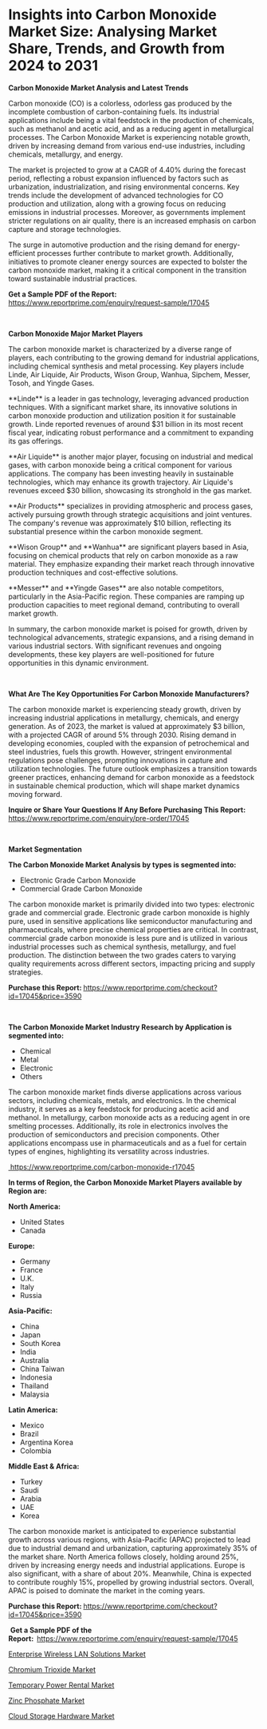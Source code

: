 <p><h1>Insights into Carbon Monoxide Market Size: Analysing Market Share, Trends, and Growth from 2024 to 2031</h1></p><p><strong>Carbon Monoxide Market Analysis and Latest Trends</strong></p>
<p><p>Carbon monoxide (CO) is a colorless, odorless gas produced by the incomplete combustion of carbon-containing fuels. Its industrial applications include being a vital feedstock in the production of chemicals, such as methanol and acetic acid, and as a reducing agent in metallurgical processes. The Carbon Monoxide Market is experiencing notable growth, driven by increasing demand from various end-use industries, including chemicals, metallurgy, and energy.</p><p>The market is projected to grow at a CAGR of 4.40% during the forecast period, reflecting a robust expansion influenced by factors such as urbanization, industrialization, and rising environmental concerns. Key trends include the development of advanced technologies for CO production and utilization, along with a growing focus on reducing emissions in industrial processes. Moreover, as governments implement stricter regulations on air quality, there is an increased emphasis on carbon capture and storage technologies.</p><p>The surge in automotive production and the rising demand for energy-efficient processes further contribute to market growth. Additionally, initiatives to promote cleaner energy sources are expected to bolster the carbon monoxide market, making it a critical component in the transition toward sustainable industrial practices.</p></p>
<p><strong>Get a Sample PDF of the Report:&nbsp;</strong> <a href="https://www.reportprime.com/enquiry/request-sample/17045?utm_campaign=60&utm_medium=2&utm_source=Github&utm_content=ia&utm_term=24112024&utm_id=carbon-monoxide">https://www.reportprime.com/enquiry/request-sample/17045</a></p>
<p>&nbsp;</p>
<p><strong>Carbon Monoxide Major Market Players</strong></p>
<p><p>The carbon monoxide market is characterized by a diverse range of players, each contributing to the growing demand for industrial applications, including chemical synthesis and metal processing. Key players include Linde, Air Liquide, Air Products, Wison Group, Wanhua, Sipchem, Messer, Tosoh, and Yingde Gases.</p><p>**Linde** is a leader in gas technology, leveraging advanced production techniques. With a significant market share, its innovative solutions in carbon monoxide production and utilization position it for sustainable growth. Linde reported revenues of around $31 billion in its most recent fiscal year, indicating robust performance and a commitment to expanding its gas offerings.</p><p>**Air Liquide** is another major player, focusing on industrial and medical gases, with carbon monoxide being a critical component for various applications. The company has been investing heavily in sustainable technologies, which may enhance its growth trajectory. Air Liquide's revenues exceed $30 billion, showcasing its stronghold in the gas market.</p><p>**Air Products** specializes in providing atmospheric and process gases, actively pursuing growth through strategic acquisitions and joint ventures. The company's revenue was approximately $10 billion, reflecting its substantial presence within the carbon monoxide segment.</p><p>**Wison Group** and **Wanhua** are significant players based in Asia, focusing on chemical products that rely on carbon monoxide as a raw material. They emphasize expanding their market reach through innovative production techniques and cost-effective solutions.</p><p>**Messer** and **Yingde Gases** are also notable competitors, particularly in the Asia-Pacific region. These companies are ramping up production capacities to meet regional demand, contributing to overall market growth.</p><p>In summary, the carbon monoxide market is poised for growth, driven by technological advancements, strategic expansions, and a rising demand in various industrial sectors. With significant revenues and ongoing developments, these key players are well-positioned for future opportunities in this dynamic environment.</p></p>
<p>&nbsp;</p>
<p><strong>What Are The Key Opportunities For Carbon Monoxide Manufacturers?</strong></p>
<p><p>The carbon monoxide market is experiencing steady growth, driven by increasing industrial applications in metallurgy, chemicals, and energy generation. As of 2023, the market is valued at approximately $3 billion, with a projected CAGR of around 5% through 2030. Rising demand in developing economies, coupled with the expansion of petrochemical and steel industries, fuels this growth. However, stringent environmental regulations pose challenges, prompting innovations in capture and utilization technologies. The future outlook emphasizes a transition towards greener practices, enhancing demand for carbon monoxide as a feedstock in sustainable chemical production, which will shape market dynamics moving forward.</p></p>
<p><strong>Inquire or Share Your Questions If Any Before Purchasing This Report:</strong> <a href="https://www.reportprime.com/enquiry/pre-order/17045?utm_campaign=60&utm_medium=2&utm_source=Github&utm_content=ia&utm_term=24112024&utm_id=carbon-monoxide">https://www.reportprime.com/enquiry/pre-order/17045</a></p>
<p>&nbsp;</p>
<p><strong>Market Segmentation</strong></p>
<p><strong>The Carbon Monoxide Market Analysis by types is segmented into:</strong></p>
<p><ul><li>Electronic Grade Carbon Monoxide</li><li>Commercial Grade Carbon Monoxide</li></ul></p>
<p><p>The carbon monoxide market is primarily divided into two types: electronic grade and commercial grade. Electronic grade carbon monoxide is highly pure, used in sensitive applications like semiconductor manufacturing and pharmaceuticals, where precise chemical properties are critical. In contrast, commercial grade carbon monoxide is less pure and is utilized in various industrial processes such as chemical synthesis, metallurgy, and fuel production. The distinction between the two grades caters to varying quality requirements across different sectors, impacting pricing and supply strategies.</p></p>
<p><strong>Purchase this Report:&nbsp;</strong><a href="https://www.reportprime.com/checkout?id=17045&price=3590&utm_campaign=60&utm_medium=2&utm_source=Github&utm_content=ia&utm_term=24112024&utm_id=carbon-monoxide">https://www.reportprime.com/checkout?id=17045&price=3590</a></p>
<p>&nbsp;</p>
<p><strong>The Carbon Monoxide Market Industry Research by Application is segmented into:</strong></p>
<p><ul><li>Chemical</li><li>Metal</li><li>Electronic</li><li>Others</li></ul></p>
<p><p>The carbon monoxide market finds diverse applications across various sectors, including chemicals, metals, and electronics. In the chemical industry, it serves as a key feedstock for producing acetic acid and methanol. In metallurgy, carbon monoxide acts as a reducing agent in ore smelting processes. Additionally, its role in electronics involves the production of semiconductors and precision components. Other applications encompass use in pharmaceuticals and as a fuel for certain types of engines, highlighting its versatility across industries.</p></p>
<p><a href="https://www.reportprime.com/carbon-monoxide-r17045?utm_campaign=60&utm_medium=2&utm_source=Github&utm_content=ia&utm_term=24112024&utm_id=carbon-monoxide">&nbsp;https://www.reportprime.com/carbon-monoxide-r17045</a></p>
<p><strong>In terms of Region, the Carbon Monoxide Market Players available by Region are:</strong></p>
<p>
    <p> <strong> North America: </strong>
        <ul>
            <li>United States</li>
            <li>Canada</li>
        </ul>
        </p> 
    <p> <strong> Europe: </strong>
        <ul>
            <li>Germany</li>
            <li>France</li>
            <li>U.K.</li>
            <li>Italy</li>
            <li>Russia</li>
        </ul>
        </p> 
    <p> <strong> Asia-Pacific: </strong>
        <ul>
            <li>China</li>
            <li>Japan</li>
            <li>South Korea</li>
            <li>India</li>
            <li>Australia</li>
            <li>China Taiwan</li>
            <li>Indonesia</li>
            <li>Thailand</li>
            <li>Malaysia</li>
        </ul>
        </p> 
    <p> <strong> Latin America: </strong>
        <ul>
            <li>Mexico</li>
            <li>Brazil</li>
            <li>Argentina Korea</li>
            <li>Colombia</li>
        </ul>
        </p> 
    <p> <strong> Middle East & Africa: </strong>
        <ul>
            <li>Turkey</li>
            <li>Saudi</li>
            <li>Arabia</li>
            <li>UAE</li>
            <li>Korea</li>
        </ul>
    </p>
    </p>
<p><p>The carbon monoxide market is anticipated to experience substantial growth across various regions, with Asia-Pacific (APAC) projected to lead due to industrial demand and urbanization, capturing approximately 35% of the market share. North America follows closely, holding around 25%, driven by increasing energy needs and industrial applications. Europe is also significant, with a share of about 20%. Meanwhile, China is expected to contribute roughly 15%, propelled by growing industrial sectors. Overall, APAC is poised to dominate the market in the coming years.</p></p>
<p><strong>Purchase this Report: </strong><a href="https://www.reportprime.com/checkout?id=17045&price=3590&utm_campaign=60&utm_medium=2&utm_source=Github&utm_content=ia&utm_term=24112024&utm_id=carbon-monoxide">https://www.reportprime.com/checkout?id=17045&price=3590</a></p>
<p>&nbsp;<strong>Get a Sample PDF of the Report:&nbsp;&nbsp;</strong><a href="https://www.reportprime.com/enquiry/request-sample/17045?utm_campaign=60&utm_medium=2&utm_source=Github&utm_content=ia&utm_term=24112024&utm_id=carbon-monoxide">https://www.reportprime.com/enquiry/request-sample/17045</a></p>
<p><strong></strong></p>
<p><p><a href="https://issuu.com/reportprime-2/docs/enterprise-wireless-lan-solutions-m_790d537c7026e4?utm_campaign=60&utm_medium=2&utm_source=Github&utm_content=ia&utm_term=24112024&utm_id=carbon-monoxide">Enterprise Wireless LAN Solutions Market</a></p><p><a href="https://github.com/FahadAhmed223/Market-Research-Report-List-1/blob/main/chromium-trioxide-market.md?utm_campaign=60&utm_medium=2&utm_source=Github&utm_content=ia&utm_term=24112024&utm_id=carbon-monoxide">Chromium Trioxide Market</a></p><p><a href="https://issuu.com/reportprime-2/docs/temporary-power-rental-market-size-_f6f1b4ad8382f1?utm_campaign=60&utm_medium=2&utm_source=Github&utm_content=ia&utm_term=24112024&utm_id=carbon-monoxide">Temporary Power Rental Market</a></p><p><a href="https://github.com/NargisHussain432/Market-Research-Report-List-1/blob/main/zinc-phosphate-market.md?utm_campaign=60&utm_medium=2&utm_source=Github&utm_content=ia&utm_term=24112024&utm_id=carbon-monoxide">Zinc Phosphate Market</a></p><p><a href="https://www.linkedin.com/pulse/navigating-cloud-storage-hardware-market-expert-analysis-jzxne?utm_campaign=60&utm_medium=2&utm_source=Github&utm_content=ia&utm_term=24112024&utm_id=carbon-monoxide">Cloud Storage Hardware Market</a></p></p>